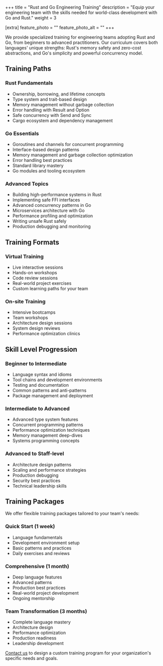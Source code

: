 +++
title = "Rust and Go Engineering Training"
description = "Equip your engineering team with the skills needed for world-class development with Go and Rust."
weight = 3

[extra]
feature_photo = ""
feature_photo_alt = ""
+++

We provide specialized training for engineering teams adopting Rust and Go, from beginners to advanced practitioners. Our curriculum covers both languages' unique strengths: Rust's memory safety and zero-cost abstractions, and Go's simplicity and powerful concurrency model.

<!-- more -->

## Training Paths

### Rust Fundamentals

- Ownership, borrowing, and lifetime concepts
- Type system and trait-based design
- Memory management without garbage collection
- Error handling with Result and Option
- Safe concurrency with Send and Sync
- Cargo ecosystem and dependency management

### Go Essentials

- Goroutines and channels for concurrent programming
- Interface-based design patterns
- Memory management and garbage collection optimization
- Error handling best practices
- Standard library mastery
- Go modules and tooling ecosystem

### Advanced Topics

- Building high-performance systems in Rust
- Implementing safe FFI interfaces
- Advanced concurrency patterns in Go
- Microservices architecture with Go
- Performance profiling and optimization
- Writing unsafe Rust safely
- Production debugging and monitoring

## Training Formats

### Virtual Training

- Live interactive sessions
- Hands-on workshops
- Code review sessions
- Real-world project exercises
- Custom learning paths for your team

### On-site Training

- Intensive bootcamps
- Team workshops
- Architecture design sessions
- System design reviews
- Performance optimization clinics

## Skill Level Progression

### Beginner to Intermediate

- Language syntax and idioms
- Tool chains and development environments
- Testing and documentation
- Common patterns and anti-patterns
- Package management and deployment

### Intermediate to Advanced

- Advanced type system features
- Concurrent programming patterns
- Performance optimization techniques
- Memory management deep-dives
- Systems programming concepts

### Advanced to Staff-level

- Architecture design patterns
- Scaling and performance strategies
- Production debugging
- Security best practices
- Technical leadership skills

## Training Packages

We offer flexible training packages tailored to your team's needs:

### Quick Start (1 week)

- Language fundamentals
- Development environment setup
- Basic patterns and practices
- Daily exercises and reviews

### Comprehensive (1 month)

- Deep language features
- Advanced patterns
- Production best practices
- Real-world project development
- Ongoing mentorship

### Team Transformation (3 months)

- Complete language mastery
- Architecture design
- Performance optimization
- Production readiness
- Leadership development

[Contact us](https://limeleaf.coop/contact/ "Contact us") to design a custom training program for your organization's specific needs and goals.

